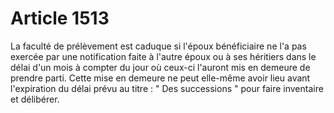 # Article 1513

La faculté de prélèvement est caduque si l'époux bénéficiaire ne l'a pas exercée par une notification faite à l'autre époux ou à ses héritiers dans le délai d'un mois à compter du jour où ceux-ci l'auront mis en demeure de prendre parti. Cette mise en demeure ne peut elle-même avoir lieu avant l'expiration du délai prévu au titre : " Des successions " pour faire inventaire et délibérer.

